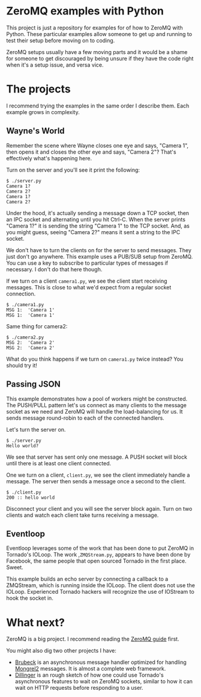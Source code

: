# ZeroMQ examples with Python

This project is just a repository for examples for of how to ZeroMQ with Python. These particular examples allow someone to get up and running to test their setup before moving on to coding. 

ZeroMQ setups usually have a few moving parts and it would be a shame for someone to get discouraged by being unsure if they have the code right when it's a setup issue, and versa vice.

# The projects

I recommend trying the examples in the same order I describe them. Each example grows in complexity.

## Wayne's World

Remember the scene where Wayne closes one eye and says, "Camera 1", then opens it and closes the other eye and says, "Camera 2"? That's effectively what's happening here.

Turn on the server and you'll see it print the following:

    $ ./server.py 
    Camera 1?
    Camera 2?
    Camera 1?
    Camera 2?
    
Under the hood, it's actually sending a message down a TCP socket, then an IPC socket and alternating until you hit Ctrl-C. When the server prints "Camera 1?" it is sending the string "Camera 1" to the TCP socket. And, as you might guess, seeing "Camera 2?" means it sent a string to the IPC socket.

We don't have to turn the clients on for the server to send messages. They just don't go anywhere. This example uses a PUB/SUB setup from ZeroMQ. You can use a key to subscribe to particular types of messages if necessary. I don't do that here though.

If we turn on a client `camera1.py`, we see the client start receiving messages. This is close to what we'd expect from a regular socket connection.

    $ ./camera1.py 
    MSG 1:  'Camera 1'
    MSG 1:  'Camera 1'

Same thing for camera2:

    $ ./camera2.py 
    MSG 2:  'Camera 2'
    MSG 2:  'Camera 2'

What do you think happens if we turn on `camera1.py` twice instead? You should try it! 
    
## Passing JSON

This example demonstrates how a pool of workers might be constructed. The PUSH/PULL pattern let's us connect as many clients to the message socket as we need and ZeroMQ will handle the load-balancing for us. It sends message round-robin to each of the connected handlers.

Let's turn the server on.

    $ ./server.py 
    Hello world?

We see that server has sent only one message. A PUSH socket will block until there is at least one client connected.

One we turn on a client, `client.py`, we see the client immediately handle a message. The server then sends a message once a second to the client.

    $ ./client.py 
    200 :: hello world

Disconnect your client and you will see the server block again. Turn on two clients and watch each client take turns receiving a message.

## Eventloop

Eventloop leverages some of the work that has been done to put ZeroMQ in Tornado's IOLoop. The work ,`ZMQStream.py`, appears to have been done by Facebook, the same people that open sourced Tornado in the first place. Sweet.

This example builds an echo server by connecting a callback to a ZMQStream, which is running inside the IOLoop. The client does not use the IOLoop. Experienced Tornado hackers will recognize the use of IOStream to hook the socket in.

# What next?

ZeroMQ is a big project. I recommend reading the [ZeroMQ guide](http://zguide.zeromq.org/) first. 

You might also dig two other projects I have:

* [Brubeck](https://github.com/j2labs/brubeck) is an asynchronous message handler optimized for handling [Mongrel2](http://mongrel2.org) messages. It is almost a complete web framework.
* [Dillinger](https://github.com/j2labs/dillinger) is an rough sketch of how one could use Tornado's asynchronous features to wait on ZeroMQ sockets, similar to how it can wait on HTTP requests before responding to a user.
